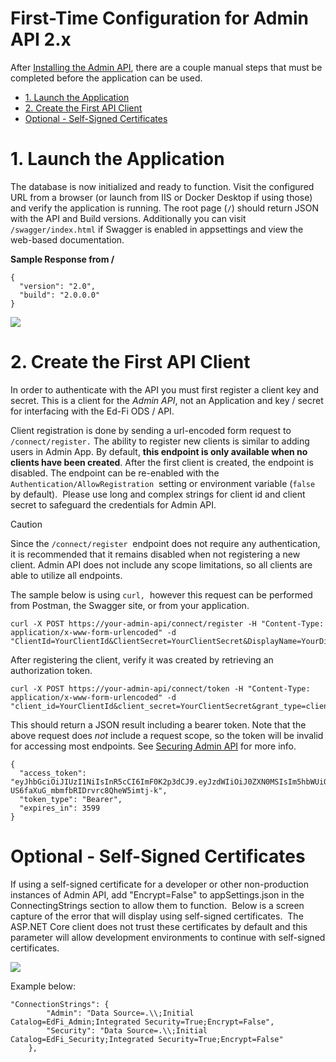 # First-Time Configuration for Admin API 2.x

After [Installing the Admin API](../../installation/admin-api-1x-for-odsapi-34-61/admin-api-1x-docker-installation.md), there are a couple manual steps that must be completed before the application can be used.

*   [1\. Launch the Application](#1-launch-the-application)
*   [2\. Create the First API Client](#2-create-the-first-api-client)
*   [Optional - Self-Signed Certificates](#optional-self-signed-certificates)

# 1\. Launch the Application

The database is now initialized and ready to function. Visit the configured URL from a browser (or launch from IIS or Docker Desktop if using those) and verify the application is running. The root page (`/`) should return JSON with the API and Build versions. Additionally you can visit `/swagger/index.html` if Swagger is enabled in appsettings and view the web-based documentation.

  

  

**Sample Response from /**

```
{
  "version": "2.0",
  "build": "2.0.0.0"
}
```

![](./attachments/image-2023-9-18_13-54-38.png)

# 2\. Create the First API Client

In order to authenticate with the API you must first register a client key and secret. This is a client for the *Admin API*, not an Application and key / secret for interfacing with the Ed-Fi ODS / API.

Client registration is done by sending a url-encoded form request to `/connect/register.` The ability to register new clients is similar to adding users in Admin App. By default, **this endpoint is only available when no clients have been created**. After the first client is created, the endpoint is disabled. The endpoint can be re-enabled with the `Authentication/AllowRegistration`  setting or environment variable (`false`  by default).  Please use long and complex strings for client id and client secret to safeguard the credentials for Admin API.

> [!CAUTION]
> Since the `/connect/register`  endpoint does not require any authentication, it is recommended that it remains disabled when not registering a new client. Admin API does not include any scope limitations, so all clients are able to utilize all endpoints.

The sample below is using `curl,`  however this request can be performed from Postman, the Swagger site, or from your application.

```
curl -X POST https://your-admin-api/connect/register -H "Content-Type: application/x-www-form-urlencoded" -d "ClientId=YourClientId&ClientSecret=YourClientSecret&DisplayName=YourDisplayName" 
```

After registering the client, verify it was created by retrieving an authorization token.

```
curl -X POST https://your-admin-api/connect/token -H "Content-Type: application/x-www-form-urlencoded" -d "client_id=YourClientId&client_secret=YourClientSecret&grant_type=client_credentials" 
```

This should return a JSON result including a bearer token. Note that the above request does *not* include a request scope, so the token will be invalid for accessing most endpoints. See [Securing Admin API](../../../admin-api/technical-information/securing-admin-api.md) for more info.

```
{
  "access_token": "eyJhbGciOiJIUzI1NiIsInR5cCI6ImF0K2p3dCJ9.eyJzdWIiOiJ0ZXN0MSIsIm5hbWUiOiJ0ZXN0Iiwib2lfcHJzdCI6InRlc3QxIiwiY2xpZW50X2lkIjoidGVzdDEiLCJvaV90a25faWQiOiIzMDU2IiwiZXhwIjoxNjU5NTY5ODc4LCJpc3MiOiJodHRwczovL2xvY2FsaG9zdDo3MjE0LyIsImlhdCI6MTY1OTU2NjI3OH0.W8RMjmGIA-US6faXuG_mbmfbRIDrvrc8QheW5imtj-k",
  "token_type": "Bearer",
  "expires_in": 3599
}
```

# Optional - Self-Signed Certificates

If using a self-signed certificate for a developer or other non-production instances of Admin API, add "Encrypt=False" to appSettings.json in the ConnectingStrings section to allow them to function.  Below is a screen capture of the error that will display using self-signed certificates.  The ASP.NET Core client does not trust these certificates by default and this parameter will allow development environments to continue with self-signed certificates.

![](./attachments/image-2023-6-22_17-44-17.png)

Example below:

```
"ConnectionStrings": {
        "Admin": "Data Source=.\\;Initial Catalog=EdFi_Admin;Integrated Security=True;Encrypt=False",
        "Security": "Data Source=.\\;Initial Catalog=EdFi_Security;Integrated Security=True;Encrypt=False"
    },
```
